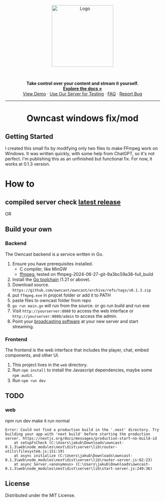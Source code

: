 <br />
<p align="center">
  <a href="https://github.com/owncast/owncast" alt="Owncast">
    <img src="https://owncast.online/images/logo.png" alt="Logo" width="200">
  </a>
</p>

<br/>

  <p align="center">
    <strong>Take control over your content and stream it yourself.</strong>
    <br />
    <a href="https://owncast.online"><strong>Explore the docs »</strong></a>
    <br />
    <a href="https://watch.owncast.online/">View Demo</a>
    ·
    <a href="https://broadcast.owncast.online/">Use Our Server for Testing</a>
    ·
    <a href="https://owncast.online/faq/">FAQ</a>
    ·
    <a href="https://github.com/owncast/owncast/issues">Report Bug</a>
  </p>
</p>

---

# <p align="center"> Owncast windows fix/mod </p>

## Getting Started

I created this small fix by modifying only two files to make FFmpeg work on Windows. It was written quickly, with some help from ChatGPT, so it's not perfect. I'm publishing this as an unfinished but functional fix. For now, it works at 0.1.3 version.

# How to

## compiled server check <a href="https://github.com/jakubix30/Owncast-windows-fix/releases">latest release</a>
OR
## Build your own 

### Backend

The Owncast backend is a service written in Go.

1. Ensure you have prerequisites installed.
   - C compiler, like MinGW
   - [ffmpeg](https://ffmpeg.org/download.html),  tested on ffmpeg-2024-06-27-git-9a3bc59a38-full_build
1. Install the [Go toolchain](https://golang.org/dl/) (1.21 or above).
1. Download source. `https://github.com/owncast/owncast/archive/refs/tags/v0.1.3.zip` 
1. put `ffmpeg.exe` in projcet folder or add it to PATH
1. paste files to owncast folder from repo
1. `go run main.go` will run from the source. or go run build and run exe
1. Visit `http://yourserver:8080` to access the web interface or `http://yourserver:8080/admin` to access the admin.
1. Point your [broadcasting software](https://owncast.online/docs/broadcasting/) at your new server and start streaming.

### Frontend

The frontend is the web interface that includes the player, chat, embed components, and other UI.

1. This project lives in the `web` directory.
1. Run `npm install` to install the Javascript dependencies, maybe some `npm audit`.
1. Run `npm run dev`

## TODO

### web
npm run dev make it run normal
```
Error: Could not find a production build in the '.next' directory. Try building your app with 'next build' before starting the production server. https://nextjs.org/docs/messages/production-start-no-build-id
    at setupFsCheck (C:\Users\jakub\Downloads\owncast-0.1.3\web\node_modules\next\dist\server\lib\router-utils\filesystem.js:151:19)
    at async initialize (C:\Users\jakub\Downloads\owncast-0.1.3\web\node_modules\next\dist\server\lib\router-server.js:62:23)
    at async Server.<anonymous> (C:\Users\jakub\Downloads\owncast-0.1.3\web\node_modules\next\dist\server\lib\start-server.js:249:36)
```

<!-- LICENSE -->

## License

Distributed under the MIT License. 
